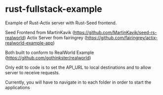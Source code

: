 # rust-fullstack-example
Example of Rust-Actix server with Rust-Seed frontend.

Seed Frontend from MartinKavik (https://github.com/MartinKavik/seed-rs-realworld)
Actix Server from fairingrey (https://github.com/fairingrey/actix-realworld-example-app)

Both built to conform to RealWorld Example (https://github.com/gothinkster/realworld)

Only edit to code is to set the API_URL to local destinations and to allow server to receive requests.

Currently, you will have to navigate in to each folder in order to start the applications
